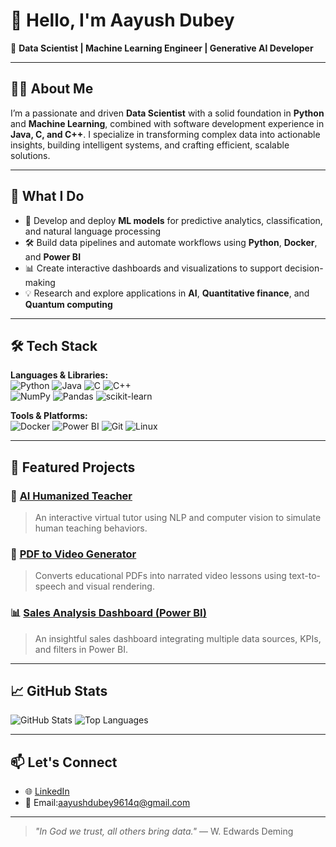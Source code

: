 # 👋 Hello, I'm Aayush Dubey

🎯 **Data Scientist | Machine Learning Engineer | Generative AI Developer**

---

## 🧑‍💻 About Me

I’m a passionate and driven **Data Scientist** with a solid foundation in **Python** and **Machine Learning**, combined with software development experience in **Java, C, and C++**. I specialize in transforming complex data into actionable insights, building intelligent systems, and crafting efficient, scalable solutions.

---

## 🚀 What I Do

- 🧠 Develop and deploy **ML models** for predictive analytics, classification, and natural language processing  
- 🛠️ Build data pipelines and automate workflows using **Python**, **Docker**, and **Power BI**  
- 📊 Create interactive dashboards and visualizations to support decision-making  
- 💡 Research and explore applications in **AI**, **Quantitative finance**, and **Quantum computing**

---

## 🛠️ Tech Stack

**Languages & Libraries:**  
![Python](https://img.shields.io/badge/Python-3776AB?style=for-the-badge&logo=python&logoColor=white)
![Java](https://img.shields.io/badge/Java-ED8B00?style=for-the-badge&logo=java&logoColor=white)
![C](https://img.shields.io/badge/C-00599C?style=for-the-badge&logo=c&logoColor=white)
![C++](https://img.shields.io/badge/C++-00599C?style=for-the-badge&logo=cplusplus&logoColor=white)  
![NumPy](https://img.shields.io/badge/NumPy-013243?style=for-the-badge&logo=numpy)
![Pandas](https://img.shields.io/badge/Pandas-150458?style=for-the-badge&logo=pandas&logoColor=white)
![scikit-learn](https://img.shields.io/badge/scikit--learn-F7931E?style=for-the-badge&logo=scikit-learn&logoColor=white)

**Tools & Platforms:**  
![Docker](https://img.shields.io/badge/Docker-2496ED?style=for-the-badge&logo=docker&logoColor=white)
![Power BI](https://img.shields.io/badge/Power%20BI-F2C811?style=for-the-badge&logo=powerbi&logoColor=black)
![Git](https://img.shields.io/badge/Git-F05032?style=for-the-badge&logo=git&logoColor=white)
![Linux](https://img.shields.io/badge/Linux-FCC624?style=for-the-badge&logo=linux&logoColor=black)

---

## 📌 Featured Projects

### 🧠 [AI Humanized Teacher](https://github.com/Aayushdubey101/ai-humanized-teacher)
> An interactive virtual tutor using NLP and computer vision to simulate human teaching behaviors.

### 📄 [PDF to Video Generator](https://github.com/Aayushdubey101/pdf-to-video)
> Converts educational PDFs into narrated video lessons using text-to-speech and visual rendering.

### 📊 [Sales Analysis Dashboard (Power BI)](https://github.com/Aayushdubey101/powerbi-sales-dashboard)
> An insightful sales dashboard integrating multiple data sources, KPIs, and filters in Power BI.

---

## 📈 GitHub Stats

![GitHub Stats](https://github-readme-stats.vercel.app/api?username=Aayushdubey101&show_icons=true&theme=default)
![Top Languages](https://github-readme-stats.vercel.app/api/top-langs/?username=Aayushdubey101&layout=compact&theme=default)

---

## 📫 Let's Connect

- 🌐 [LinkedIn](www.linkedin.com/in/aayush-dubey-25870a336)
- 📧 Email:aayushdubey9614q@gmail.com

---

> *"In God we trust, all others bring data."* — W. Edwards Deming
